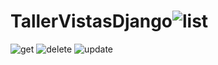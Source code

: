 # TallerVistasDjango![list](https://user-images.githubusercontent.com/69651487/131238648-3ad5a2bf-9322-4ba5-8733-8850d4b3b3a0.PNG)
![get](https://user-images.githubusercontent.com/69651487/131238650-87d73553-fe1d-4e2c-b674-8795ec84788a.PNG)
![delete](https://user-images.githubusercontent.com/69651487/131238653-2e25a5e8-8842-4dde-a7e4-ac9b26b1c4fa.PNG)
![update](https://user-images.githubusercontent.com/69651487/131238654-2a989ed4-8ed7-484c-b6b1-b44904a777f1.PNG)
